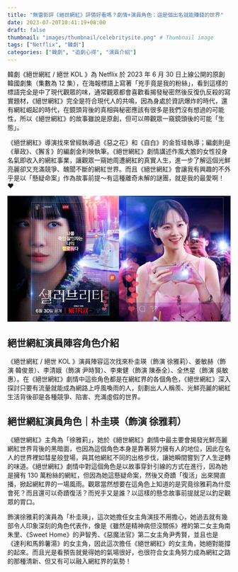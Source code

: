 ```yaml
---
title: "無雷影評《絕世網紅》評價好看嗎？劇情+演員角色：這是個出名就能賺錢的世界"
date: 2023-07-20T10:41:19+08:00
draft: false
thumbnail: "images/thumbnail/celebritysite.png" # Thumbnail image
tags: ["Netflix", "韓劇"]
categories: ["韓劇", "追劇心得", "演員介紹"]
---
```


韓劇《絕世網紅 / 絕世 KOL 》為 Netflix 於 2023 年 6 月 30 日上線公開的原創韓國劇集（集數為 12 集），在海報標語上寫著「兇手竟是我的粉絲」，看到這樣的標語完全是中了現代觀眾的味，通常觀眾都會喜歡看揭發秘密然後反復仇反殺的寫實題材，《絕世網紅》完全是符合現代人的共鳴，因為身處於資訊爆炸的時代，還有網紅崛起的時代，在鏡頭背後的真相與秘密應該有很多是我們沒有想過的可能性，所以《絕世網紅》的故事雖說是原創，但可以帶觀眾一窺鏡頭後的可能「生態」。

《絕世網紅》導演找來曾經執導過《惡之花》和《自白》的金哲珪執導；編劇則是《華政》、《獬豸》的編劇金利映執筆。《絕世網紅》劇情講述作風大膽的女性投身名氣即收入的網紅事業，讓觀眾一窺她周遭網紅的真實人生，進一步了解這個光鮮亮麗卻又充滿競爭、醜聞不斷的網紅世界。而且《絕世網紅》會讓我有興趣的不外乎是以「懸疑命案」作為故事前提～有這種離奇未解的謎團，就是我的最愛啊！❤️

![Image alt](cover.png)

## 絕世網紅演員陣容角色介紹

《絕世網紅 / 絕世 KOL 》演員陣容這次找來朴圭瑛（飾演 徐雅莉）、姜敏赫（飾演 韓俊景）、李清娥（飾演 尹時賢）、李東健（飾演 陳泰全）、全烋星（飾演 吳敏惠）。在《絕世網紅》劇情中這些角色都是在網紅界的各個角色，《絕世網紅》深入探討只要有流量就能成為網路上呼風喚雨的人，刻劃出人人稱羨、光鮮亮麗的網紅生活背後卻是各種競爭、陷害、充滿虛假的世界。

## 絕世網紅演員角色｜朴圭瑛（飾演 徐雅莉）

《絕世網紅》主角為「徐雅莉」，她於《絕世網紅》劇情中最主要會揭發光鮮亮麗網紅世界背後的黑暗面，也因為這個角色本身是靠著努力擁有人的地位，因此在名人的世界裡如彗星般登場，與其他網紅不同的出格步伐，讓她瞬間嘗到了人生逆轉的味道。《絕世網紅》劇情中對這個角色是以故事穿針引線的方式在進行，因為她是擁有 130 萬粉絲的網紅，但因為她這懸疑命案，然後又奇蹟「復活」出來開直播，掀起網紅界的一場風雨。觀眾當然想要在這角色上知道的是究竟徐雅莉為什麼會死？而且還可以奇蹟復活？而兇手又是誰？以這樣的懸念故事前提就足以釣足觀眾的胃口。

飾演徐雅莉的演員為「朴圭瑛」，這次她擔任女主角演技不用擔心，她過去就有幾部令人印象深刻的角色代表作，像是《雖然是精神病但沒關係》裡的第二女主角南朱里、《Sweet Home》的尹智秀、《惡魔法官》第二女主角尹秀賢，並且也是《達利和馬鈴薯湯》的女主角，因此這次擔任《絕世網紅》的女主角，她絕對能撐的起來。而且光是看預告就覺得她的氣場很好，也很符合女主角努力成為網紅之路的那種清新、但又有可以融入網紅界的氣勢！
